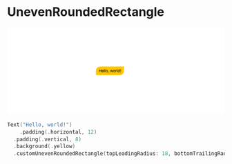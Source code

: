 # UnevenRoundedRectangle
![image-20240830143836942](./rect.png)

```swift
Text("Hello, world!")
	.padding(.horizontal, 12)
  .padding(.vertical, 8)
  .background(.yellow)
  .customUnevenRoundedRectangle(topLeadingRadius: 18, bottomTrailingRadius: 18)
```

